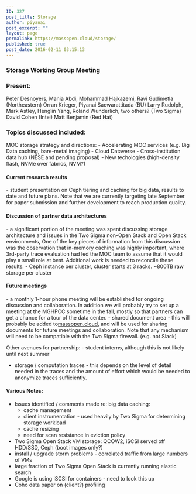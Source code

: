 ```yaml
---
ID: 327
post_title: Storage
author: piyanai
post_excerpt: ""
layout: page
permalink: https://massopen.cloud/storage/
published: true
post_date: 2016-02-11 03:15:13
---
```

<h3>Storage Working Group Meeting</h3>
<h3>Present:</h3>
Peter Desnoyers, Mania Abdi, Mohammad Hajkazemi, Ravi Gudimetla (Northeastern)
Orran Krieger, Piyanai Saowarattitada (BU)
Larry Rudolph, Mark Astley, Henglin Yang, Roland Wunderlich, two others? (Two Sigma)
David Cohen (Intel)
Matt Benjamin (Red Hat)
<h3>Topics discussed included:</h3>
MOC storage strategy and directions: - Accelerating MOC services (e.g. Big Data caching, bare-metal imaging)
- Cloud Dataverse
- Cross-institution data hub (NESE and pending proposal)
- New techologies (high-density flash, NVMe over fabrics, NVM?)
<h4>Current research results</h4>
- student presentation on Ceph tiering and caching for big data, results to date and future plans. Note that we are currently targeting late September for paper submission and further development to reach production quality.
<h4>Discussion of partner data architectures</h4>
- a significant portion of the meeting was spent discussing storage architecture and issues in the Two Sigma non-Open Stack and Open Stack environments, One of the key pieces of information from this discussion was the observation that in-memory caching was highly important, where 3rd-party trace evaluation had led the MOC team to assume that it would play a small role at best. Additional work is needed to reconcile these results.
- Ceph instance per cluster, cluster starts at 3 racks. ~800TB raw storage per cluster
<h4>Future meetings</h4>
- a monthly 1-hour phone meeting will be established for ongoing discussion and collaboration. In addition we will probably try to set up a meeting at the MGHPCC sometime in the fall, mostly so that partners can get a chance for a tour of the data center.
- shared document area - this will probably be added to<a href="http://massopen.cloud/" target="_blank" rel="noreferrer">massopen.cloud</a>, and will be used for sharing documents for future meetings and collaboration. Note that any mechanism will need to be compatible with the Two Sigma firewall. (e.g. not Slack)

Other avenues for partnership: - student interns, although this is not likely until next summer
- storage / computation traces - this depends on the level of detail needed in the traces and the amount of effort which would be needed to anonymize traces sufficiently.
<h4>Various Notes:</h4>
<ul>
	<li>Issues identified / comments made re: big data caching:
<ul>
	<li>cache management</li>
	<li>client instrumentation - used heavily by Two Sigma for determining storage workload</li>
	<li>cache resizing</li>
	<li>need for scan resistance in eviction policy</li>
</ul>
</li>
	<li>Two Sigma Open Stack VM storage: QCOW2, iSCSI served off HDD/SSD, Ceph (boot images only?)</li>
	<li>install / upgrade storm problems - correlated traffic from large numbers of VMs</li>
	<li>large fraction of Two Sigma Open Stack is currently running elastic search</li>
	<li>Google is using iSCSI for containers - need to look this up</li>
	<li>Coho data paper on (client?) profiling</li>
</ul>